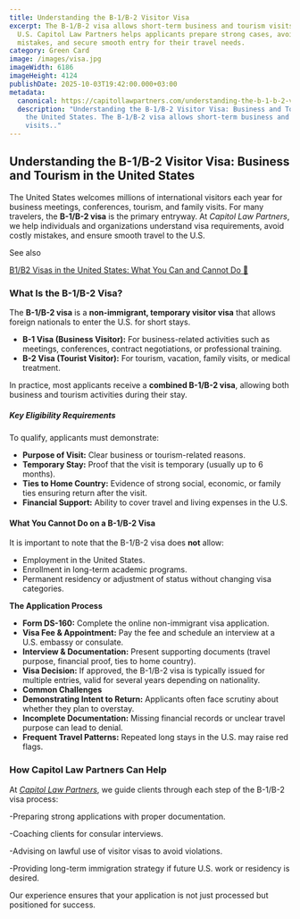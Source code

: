 ```yaml
---
title: Understanding the B-1/B-2 Visitor Visa
excerpt: The B-1/B-2 visa allows short-term business and tourism visits to the
  U.S. Capitol Law Partners helps applicants prepare strong cases, avoid
  mistakes, and secure smooth entry for their travel needs.
category: Green Card
image: /images/visa.jpg
imageWidth: 6186
imageHeight: 4124
publishDate: 2025-10-03T19:42:00.000+03:00
metadata:
  canonical: https://capitollawpartners.com/understanding-the-b-1-b-2-visitor-visa-business-and-tourism-in-the-united-states
  description: "Understanding the B-1/B-2 Visitor Visa: Business and Tourism in
    the United States. The B-1/B-2 visa allows short-term business and tourism
    visits.."
---
```

## **Understanding the B-1/B-2 Visitor Visa: Business and Tourism in the United States** 

The United States welcomes millions of international visitors each year for business meetings, conferences, tourism, and family visits. For many travelers, the **B-1/B-2 visa** is the primary entryway. At *Capitol Law Partners*, we help individuals and organizations understand visa requirements, avoid costly mistakes, and ensure smooth travel to the U.S. 

See also

[B1/B2 Visas in the United States: What You Can and Cannot Do 🔗](https://capitollawpartners.com/b1-b2-visas-in-the-united-states-what-you-can-and-cannot-do)

[](https://capitollawpartners.com/b1-b2-visas-in-the-united-states-what-you-can-and-cannot-do)

### **What Is the B-1/B-2 Visa?** 

The **B-1/B-2 visa** is a **non-immigrant, temporary visitor visa** that allows foreign nationals to enter the U.S. for short stays. 

* **B-1 Visa (Business Visitor):** For business-related activities such as meetings, conferences, contract negotiations, or professional training. 
* **B-2 Visa (Tourist Visitor):** For tourism, vacation, family visits, or medical treatment. 

In practice, most applicants receive a **combined B-1/B-2 visa**, allowing both business and tourism activities during their stay. 

##### **Key Eligibility Requirements** 

To qualify, applicants must demonstrate: 

* **Purpose of Visit:** Clear business or tourism-related reasons. 
* **Temporary Stay:** Proof that the visit is temporary (usually up to 6 months). 
* **Ties to Home Country:** Evidence of strong social, economic, or family ties ensuring return after the visit. 
* **Financial Support:** Ability to cover travel and living expenses in the U.S. 

#### **What You Cannot Do on a B-1/B-2 Visa** 

It is important to note that the B-1/B-2 visa does **not** allow: 

* Employment in the United States. 
* Enrollment in long-term academic programs. 
* Permanent residency or adjustment of status without changing visa categories. 

**The Application Process** 

* **Form DS-160:** Complete the online non-immigrant visa application. 
* **Visa Fee & Appointment:** Pay the fee and schedule an interview at a U.S. embassy or consulate. 
* **Interview & Documentation:** Present supporting documents (travel purpose, financial proof, ties to home country). 
* **Visa Decision:** If approved, the B-1/B-2 visa is typically issued for multiple entries, valid for several years depending on nationality. 
* **Common Challenges** 
* **Demonstrating Intent to Return:** Applicants often face scrutiny about whether they plan to overstay. 
* **Incomplete Documentation:** Missing financial records or unclear travel purpose can lead to denial. 
* **Frequent Travel Patterns:** Repeated long stays in the U.S. may raise red flags. 

### **How Capitol Law Partners Can Help** 

At *[Capitol Law Partners](https://capitollawpartners.com)*, we guide clients through each step of the B-1/B-2 visa process: 

\-Preparing strong applications with proper documentation. 

\-Coaching clients for consular interviews. 

\-Advising on lawful use of visitor visas to avoid violations. 

\-Providing long-term immigration strategy if future U.S. work or residency is desired. 

Our experience ensures that your application is not just processed but positioned for success.
